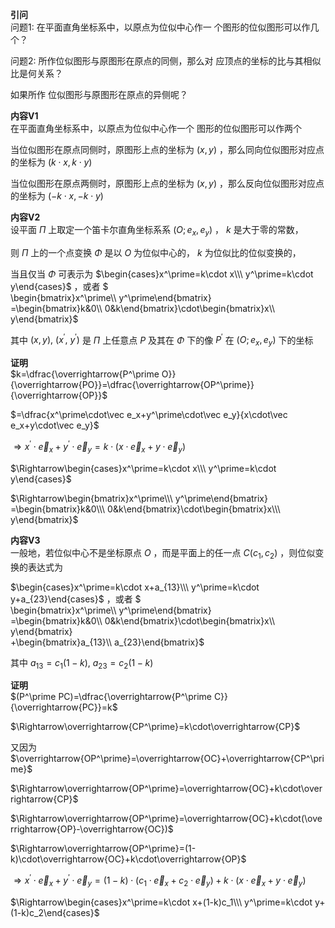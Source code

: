 **引问**  
问题1: 在平面直角坐标系中，以原点为位似中心作一 个图形的位似图形可以作几个？  
  
问题2: 所作位似图形与原图形在原点的同侧，那么对 应顶点的坐标的比与其相似比是何关系？  
  
如果所作 位似图形与原图形在原点的异侧呢？  
  
**内容V1**  
在平面直角坐标系中，以原点为位似中心作一个 图形的位似图形可以作两个  
  
当位似图形在原点同侧时，原图形上点的坐标为 $(x,y)$ ，那么同向位似图形对应点的坐标为 $(k\cdot x,k\cdot y)$  
  
当位似图形在原点两侧时，原图形上点的坐标为 $(x,y)$ ，那么反向位似图形对应点的坐标为 $(-k\cdot x,-k\cdot y)$  
  
**内容V2**  
设平面 $\Pi$ 上取定一个笛卡尔直角坐标系系 $(O;e_x,e_y)$ ， $k$ 是大于零的常数，  
  
则 $\Pi$ 上的一个点变换 $\Phi$ 是以 $O$ 为位似中心的， $k$ 为位似比的位似变换的，  
  
当且仅当 $\Phi$ 可表示为 $\begin{cases}x^\prime=k\cdot x\\\ y^\prime=k\cdot y\end{cases}$ ，或者 $  
\begin{bmatrix}x^\prime\\\ y^\prime\end{bmatrix}  
=\begin{bmatrix}k&0\\\ 0&k\end{bmatrix}\cdot\begin{bmatrix}x\\\ y\end{bmatrix}$  
  
其中 $(x,y),\ (x^\prime,\ y^\prime)$ 是 $\Pi$ 上任意点 $P$ 及其在 $\Phi$ 下的像 $P^\prime$ 在 $(O;e_x,e_y)$ 下的坐标  
  
**证明**  
$k=\dfrac{\overrightarrow{P^\prime O}}{\overrightarrow{PO}}=\dfrac{\overrightarrow{OP^\prime}}{\overrightarrow{OP}}$  
  
$=\dfrac{x^\prime\cdot\vec e_x+y^\prime\cdot\vec e_y}{x\cdot\vec e_x+y\cdot\vec e_y}$  
  
$\Rightarrow x^\prime\cdot\vec e_x+y^\prime\cdot\vec e_y=k\cdot(x\cdot\vec e_x+y\cdot\vec e_y)$  
  
$\Rightarrow\begin{cases}x^\prime=k\cdot x\\\ y^\prime=k\cdot y\end{cases}$  
  
$\Rightarrow\begin{bmatrix}x^\prime\\\ y^\prime\end{bmatrix}  
=\begin{bmatrix}k&0\\\ 0&k\end{bmatrix}\cdot\begin{bmatrix}x\\\ y\end{bmatrix}$  
  
**内容V3**  
一般地，若位似中心不是坐标原点 $O$ ，而是平面上的任一点 $C(c_1,c_2)$ ，则位似变换的表达式为  
  
$\begin{cases}x^\prime=k\cdot x+a_{13}\\\ y^\prime=k\cdot y+a_{23}\end{cases}$ ，或者 $  
\begin{bmatrix}x^\prime\\\ y^\prime\end{bmatrix}  
=\begin{bmatrix}k&0\\\ 0&k\end{bmatrix}\cdot\begin{bmatrix}x\\\ y\end{bmatrix}  
+\begin{bmatrix}a_{13}\\\ a_{23}\end{bmatrix}$  
  
其中 $a_{13}=c_1(1-k),\ a_{23}=c_2(1-k)$  
  
**证明**  
$(P^\prime PC)=\dfrac{\overrightarrow{P^\prime C}}{\overrightarrow{PC}}=k$  
  
$\Rightarrow\overrightarrow{CP^\prime}=k\cdot\overrightarrow{CP}$  
  
又因为 $\overrightarrow{OP^\prime}=\overrightarrow{OC}+\overrightarrow{CP^\prime}$  
  
$\Rightarrow\overrightarrow{OP^\prime}=\overrightarrow{OC}+k\cdot\overrightarrow{CP}$  
  
$\Rightarrow\overrightarrow{OP^\prime}=\overrightarrow{OC}+k\cdot(\overrightarrow{OP}-\overrightarrow{OC})$  
  
$\Rightarrow\overrightarrow{OP^\prime}=(1-k)\cdot\overrightarrow{OC}+k\cdot\overrightarrow{OP}$  
  
$\Rightarrow x^\prime\cdot\vec e_x+y^\prime\cdot\vec e_y=(1-k)\cdot(c_1\cdot\vec e_x+c_2\cdot\vec e_y)+k\cdot(x\cdot\vec e_x+y\cdot\vec e_y)$  
  
$\Rightarrow\begin{cases}x^\prime=k\cdot x+(1-k)c_1\\\ y^\prime=k\cdot y+(1-k)c_2\end{cases}$  
